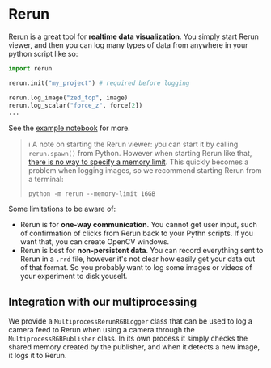 # Rerun

[Rerun](https://www.rerun.io/) is a great tool for **realtime data visualization**.
You simply start Rerun viewer, and then you can log many types of data from anywhere in your python script like so:
```python
import rerun

rerun.init("my_project") # required before logging

rerun.log_image("zed_top", image)
rerun.log_scalar("force_z", force[2])
...
```
See the [example notebook](./rerun-zed-example.ipynb) for more.

> :information_source: A note on starting the Rerun viewer: you can start it by calling `rerun.spawn()` from Python. However when starting Rerun like that, [there is no way to specify a memory limit](https://www.rerun.io/docs/howto/limit-ram). This quickly becomes a problem when logging images, so we recommend starting Rerun from a terminal:
>```
>python -m rerun --memory-limit 16GB
>```

Some limitations to be aware of:
* Rerun is for **one-way communication**. You cannot get user input, such of confirmation of clicks from Rerun back to your Pythn scripts.
If you want that, you can create OpenCV windows.
* Rerun is best for **non-persistent data**.
You can record everything sent to Rerun in a `.rrd` file, however it's not clear how easily get your data out of that format.
So you probably want to log some images or videos of your experiment to disk youself.


## Integration with our multiprocessing

We provide a `MultiprocessRerunRGBLogger` class that can be used to log a camera feed to Rerun when using a camera through the `MultiprocessRGBPublisher` class.
In its own process it simply checks the shared memory created by the publisher, and when it detects a new image, it logs it to Rerun.